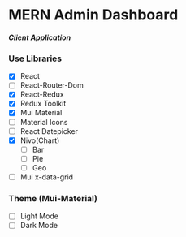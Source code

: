 # MERN Admin Dashboard

**_Client Application_**

### Use Libraries

- [x] React
- [ ] React-Router-Dom
- [x] React-Redux
- [x] Redux Toolkit
- [x] Mui Material
- [ ] Material Icons
- [ ] React Datepicker
- [x] Nivo(Chart)
  - [ ] Bar
  - [ ] Pie
  - [ ] Geo
- [ ] Mui x-data-grid

### Theme (Mui-Material)

- [ ] Light Mode
- [ ] Dark Mode
